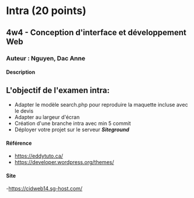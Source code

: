 # Intra (20 points)
## 4w4 - Conception d'interface et développement Web
### Auteur : Nguyen, Dac Anne 
#### Description

## L\'objectif de l'examen intra:

- Adapter le modèle search.php pour reproduire la maquette incluse avec le devis
- Adapter au largeur d'écran
- Création d'une branche intra avec min 5 commit
- Déployer votre projet sur le serveur **_Siteground_**

#### Référence
- https://eddytuto.ca/
- https://developer.wordpress.org/themes/

#### Site
-https://cidweb14.sg-host.com/

